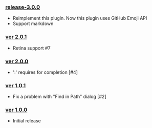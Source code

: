 ### [release-3.0.0](https://github.com/shiraji/emoji/releases/tag/release-3.0.0)

* Reimplement this plugin. Now this plugin uses GitHub Emoji API
* Support markdown

### [ver 2.0.1](https://github.com/shiraji/emoji/releases/tag/v2.0.1)

* Retina support #7

### [ver 2.0.0](https://github.com/shiraji/emoji/releases/tag/v2.0.0)

* ':' requires for completion [#4]

### [ver 1.0.1](https://github.com/shiraji/emoji/releases/tag/v1.0.1)

* Fix a problem with "Find in Path" dialog [#2]

### [ver 1.0.0](https://github.com/shiraji/emoji/releases/tag/v1.0.0)

* Initial release
